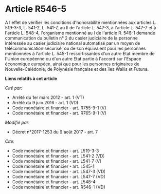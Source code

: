 # Article R546-5

A l'effet de vérifier les conditions d'honorabilité mentionnées aux articles L. 519-3-3, L. 541-2, L. 541-7, au II de
l'article L. 547-3, à l'article L. 547-7 et à l'article L. 548-4, l'organisme mentionné au I de l'article R. 546-1 demande
communication du bulletin n° 2 du casier judiciaire de la personne intéressée au casier judiciaire national automatisé par un
moyen de télécommunication sécurisé, ou de son équivalent pour les personnes mentionnées à l'article L. 545-1 ressortissantes
d'un autre Etat membre de l'Union européenne ou d'un autre Etat partie à l'accord sur l'Espace économique européen, ainsi que
pour les personnes originaires de Nouvelle-Calédonie, de Polynésie française et des îles Wallis et Futuna.

**Liens relatifs à cet article**

_Cité par_:

  - Arrêté du 1er mars 2012 - art. 1 (VT)
  - Arrêté du 9 juin 2016 - art. 1 (VD)
  - Code monétaire et financier - art. R755-9-1 (V)
  - Code monétaire et financier - art. R765-9-1 (V)

_Modifié par_:

  - Décret n°2017-1253 du 9 août 2017 - art. 7

_Cite_:

  - Code monétaire et financier - art. L519-3-3
  - Code monétaire et financier - art. L541-2 (VD)
  - Code monétaire et financier - art. L541-7 (V)
  - Code monétaire et financier - art. L545-1
  - Code monétaire et financier - art. L547-3 (VD)
  - Code monétaire et financier - art. L547-7 (VD)
  - Code monétaire et financier - art. L548-4
  - Code monétaire et financier - art. R546-1 (VD)
